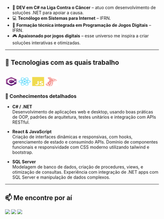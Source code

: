 - 💼 **DEV em C# na Liga Contra o Câncer** – atuo com desenvolvimento de soluções .NET para apoiar a causa.
- 💻 **Tecnólogo em Sistemas para Internet** – IFRN.
- 🧠 **Formação técnica integrada em Programação de Jogos Digitais** – IFRN.
- 🎮 **Apaixonado por jogos digitais** – esse universo me inspira a criar soluções interativas e otimizadas.

---

## 🚀 Tecnologias com as quais trabalho

<div style="display: inline_block"><br>
  <img align="center" alt="C#" height="30" width="40" src="https://raw.githubusercontent.com/devicons/devicon/master/icons/csharp/csharp-original.svg">
  <img align="center" alt="React" height="30" width="40" src="https://raw.githubusercontent.com/devicons/devicon/master/icons/react/react-original.svg">
  <img align="center" alt="JavaScript" height="30" width="40" src="https://raw.githubusercontent.com/devicons/devicon/master/icons/javascript/javascript-plain.svg">
  <img align="center" alt="SQL Server" height="30" width="40" src="https://raw.githubusercontent.com/devicons/devicon/master/icons/microsoftsqlserver/microsoftsqlserver-plain.svg">
</div>

### 🧩 Conhecimentos detalhados

- **C# / .NET**  
  Desenvolvimento de aplicações web e desktop, usando boas práticas de OOP, padrões de arquitetura, testes unitários e integração com APIs RESTful.

- **React & JavaScript**  
  Criação de interfaces dinâmicas e responsivas, com hooks, gerenciamento de estado e consumindo APIs. Domínio de componentes funcionais e responsividade com CSS moderno utilizando tailwind e bootstrap.

- **SQL Server**  
  Modelagem de banco de dados, criação de procedures, views, e otimização de consultas. Experiência com integração de .NET apps com SQL Server e manipulação de dados complexos.

---

## 📫 Me encontre por aí

<div>
  <a href="https://www.instagram.com/ggalva1/" target="_blank"><img src="https://img.shields.io/badge/-Instagram-%23E4405F?style=for-the-badge&logo=instagram&logoColor=white"></a>
  <a href="mailto:gabrielgm07@hotmail.com"><img src="https://img.shields.io/badge/Microsoft_Outlook-0078D4?style=for-the-badge&logo=microsoft-outlook&logoColor=white"></a>
  <a href="https://www.linkedin.com/in/gabriel-galv%C3%A3o-863197153/" target="_blank"><img src="https://img.shields.io/badge/-LinkedIn-%230077B5?style=for-the-badge&logo=linkedin&logoColor=white"></a>
</div>
